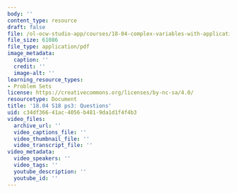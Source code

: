 ```yaml
---
body: ''
content_type: resource
draft: false
file: /ol-ocw-studio-app/courses/18-04-complex-variables-with-applications-spring-2018/mit18_04_s18_pset03.pdf
file_size: 61086
file_type: application/pdf
image_metadata:
  caption: ''
  credit: ''
  image-alt: ''
learning_resource_types:
- Problem Sets
license: https://creativecommons.org/licenses/by-nc-sa/4.0/
resourcetype: Document
title: '18.04 S18 ps3: Questions'
uid: c34df366-41ac-4056-b481-9da1d1f4f4b3
video_files:
  archive_url: ''
  video_captions_file: ''
  video_thumbnail_file: ''
  video_transcript_file: ''
video_metadata:
  video_speakers: ''
  video_tags: ''
  youtube_description: ''
  youtube_id: ''
---
```

